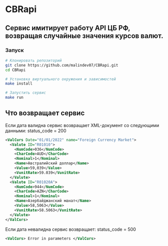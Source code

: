 # CBRapi
## Сервис имитирует работу API ЦБ РФ, возвращая случайные значения курсов валют.


### Запуск

```bash
# Клонировать репозиторий
git clone https://github.com/malindev07/CBRapi.git
cd CBRapi

# Установка виртуального окружения и зависимостей
make install

# Запустить сервис
make run
```

## Что возвращает сервис

Если дата валидна сервис возвращает XML-документ со следующими данными:
status_code = 200
```xml
<ValCurs Date="01/01/2022" name="Foreign Currency Market">
  <Valute ID="R01010">
    <NumCode>036</NumCode>
    <CharCode>AUD</CharCode>
    <Nominal>1</Nominal>
    <Name>Австралийский доллар</Name>
    <Value>59,039</Value>
    <VunitRate>59.039</VunitRate>
  </Valute>
  <Valute ID="R01020A">
    <NumCode>944</NumCode>
    <CharCode>AZN</CharCode>
    <Nominal>1</Nominal>
    <Name>Азербайджанский манат</Name>
    <Value>58,5063</Value>
    <VunitRate>58.5063</VunitRate>
  </Valute>
</ValCurs>
```
Если дата невалидна сервис возвращает:
status_code = 500
```xml
<ValCurs> Error in parameters </ValCurs>
```
